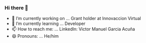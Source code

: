 ### Hi there 👋


- 🔭 I’m currently working on ... Grant holder at Innovaccion Virtual 
- 🌱 I’m currently learning ...   Developer  
- 📫 How to reach me: ... Linkedln: Victor Manuel Garcia Acuña
- 😄 Pronouns: ... He/him 
